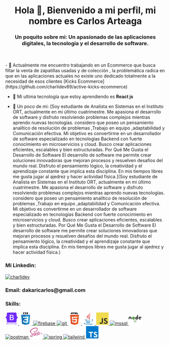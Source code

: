 <h1 align="center">Hola 👋, Bienvenido a mi perfil, mi nombre es Carlos Arteaga</h1>
<h3 align="center">Un poquito sobre mi: Un apasionado de las aplicaciones digitales, la tecnología y el desarrollo de software.</h3>
<br>
<br>
- 🔭 Actualmente me encuentro trabajando en un Ecommerce que busca filtar la venta de zapatillas usadas y de colección , la problemática radica en que en las aplicaciones actuales no existe uno dedicado totalmente a la necesidad de esos clientes [Kicks 
  Ecommerce](https://github.com/charlidev89/active-kicks-ecommerce)

- 🌱 Mi ultima tecnología que estoy aprendiendo es **React js**

- 📄 Un poco de mi: [Soy estudiante de Analista en Sistemas en el Instituto ORT, actualmente en mi último cuatrimestre. Me apasiona el desarrollo de software y disfruto resolviendo problemas complejos mientras aprendo nuevas tecnologías. considero que poseo un pensamiento analítico de resolución de problemas ,Trabajo en equipo ,adaptabilidad y Comunicación efectiva. Mi objetivo es convertirme en un desarrollador de software especializado en tecnologías Backend con fuerte conocimiento en microservicios y cloud. Busco crear aplicaciones eficientes, escalables y bien estructuradas. Por Qué Me Gusta el Desarrollo de Software El desarrollo de software me permite crear soluciones innovadoras que mejoran procesos y resuelven desafíos del mundo real. Disfruto el pensamiento lógico, la creatividad y el aprendizaje constante que implica esta disciplina. En mis tiempos libres me gusta jugar al ajedrez y hacer actividad física.](Soy estudiante de Analista en Sistemas en el Instituto ORT, actualmente en mi último cuatrimestre. Me apasiona el desarrollo de software y disfruto resolviendo problemas complejos mientras aprendo nuevas tecnologías. considero que poseo un pensamiento analítico de resolución de problemas ,Trabajo en equipo ,adaptabilidad y Comunicación efectiva. Mi objetivo es convertirme en un desarrollador de software especializado en tecnologías Backend con fuerte conocimiento en microservicios y cloud. Busco crear aplicaciones eficientes, escalables y bien estructuradas. Por Qué Me Gusta el Desarrollo de Software El desarrollo de software me permite crear soluciones innovadoras que mejoran procesos y resuelven desafíos del mundo real. Disfruto el pensamiento lógico, la creatividad y el aprendizaje constante que implica esta disciplina. En mis tiempos libres me gusta jugar al ajedrez y hacer actividad física.)

<h3 align="left">Mi Linkedin:</h3>
<p align="left">
<a href="https://linkedin.com/in/charlidev" target="blank"><img align="center" src="https://raw.githubusercontent.com/rahuldkjain/github-profile-readme-generator/master/src/images/icons/Social/linked-in-alt.svg" alt="charlidev" height="30" width="40" /></a>
</p>
<h3 align="left">Email: dakaricarlos@gmail.com</h3>

<h3 align="left">Skills:</h3>
<p align="left"> <a href="https://getbootstrap.com" target="_blank" rel="noreferrer"> <img src="https://raw.githubusercontent.com/devicons/devicon/master/icons/bootstrap/bootstrap-plain-wordmark.svg" alt="bootstrap" width="40" height="40"/> </a> <a href="https://www.w3schools.com/css/" target="_blank" rel="noreferrer"> <img src="https://raw.githubusercontent.com/devicons/devicon/master/icons/css3/css3-original-wordmark.svg" alt="css3" width="40" height="40"/> </a> <a href="https://firebase.google.com/" target="_blank" rel="noreferrer"> <img src="https://www.vectorlogo.zone/logos/firebase/firebase-icon.svg" alt="firebase" width="40" height="40"/> </a> <a href="https://git-scm.com/" target="_blank" rel="noreferrer"> <img src="https://www.vectorlogo.zone/logos/git-scm/git-scm-icon.svg" alt="git" width="40" height="40"/> </a> <a href="https://www.w3.org/html/" target="_blank" rel="noreferrer"> <img src="https://raw.githubusercontent.com/devicons/devicon/master/icons/html5/html5-original-wordmark.svg" alt="html5" width="40" height="40"/> </a> <a href="https://www.java.com" target="_blank" rel="noreferrer"> <img src="https://raw.githubusercontent.com/devicons/devicon/master/icons/java/java-original.svg" alt="java" width="40" height="40"/> </a> <a href="https://developer.mozilla.org/en-US/docs/Web/JavaScript" target="_blank" rel="noreferrer"> <img src="https://raw.githubusercontent.com/devicons/devicon/master/icons/javascript/javascript-original.svg" alt="javascript" width="40" height="40"/> </a> <a href="https://www.microsoft.com/en-us/sql-server" target="_blank" rel="noreferrer"> <img src="https://www.svgrepo.com/show/303229/microsoft-sql-server-logo.svg" alt="mssql" width="40" height="40"/> </a> <a href="https://nodejs.org" target="_blank" rel="noreferrer"> <img src="https://raw.githubusercontent.com/devicons/devicon/master/icons/nodejs/nodejs-original-wordmark.svg" alt="nodejs" width="40" height="40"/> </a> <a href="https://postman.com" target="_blank" rel="noreferrer"> <img src="https://www.vectorlogo.zone/logos/getpostman/getpostman-icon.svg" alt="postman" width="40" height="40"/> </a> <a href="https://sass-lang.com" target="_blank" rel="noreferrer"> <img src="https://raw.githubusercontent.com/devicons/devicon/master/icons/sass/sass-original.svg" alt="sass" width="40" height="40"/> </a> <a href="https://spring.io/" target="_blank" rel="noreferrer"> <img src="https://www.vectorlogo.zone/logos/springio/springio-icon.svg" alt="spring" width="40" height="40"/> </a> <a href="https://tailwindcss.com/" target="_blank" rel="noreferrer"> <img src="https://www.vectorlogo.zone/logos/tailwindcss/tailwindcss-icon.svg" alt="tailwind" width="40" height="40"/> </a> <a href="https://www.typescriptlang.org/" target="_blank" rel="noreferrer"> <img src="https://raw.githubusercontent.com/devicons/devicon/master/icons/typescript/typescript-original.svg" alt="typescript" width="40" height="40"/> </a> </p>
